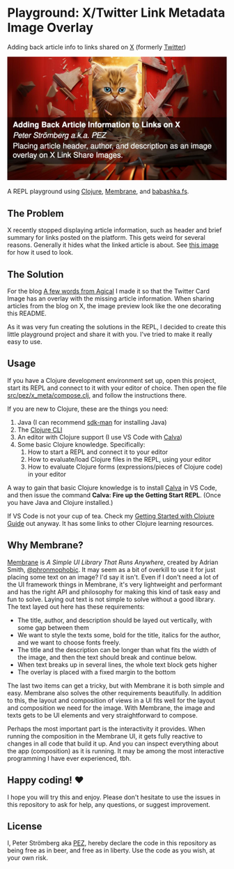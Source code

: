 # Playground: X/Twitter Link Metadata Image Overlay

Adding back article info to links shared on [X](https://x.com) (formerly [Twitter](https://twitter.com))

![A defiant and angry kitten breaking through a scattering door decorated with a huge X sign](assets/kitten-twitter.jpg)

A REPL playground using [Clojure](https://clojure.org), [Membrane](https://github.com/phronmophobic/membrane), and [babashka.fs](https://github.com/babashka/fs).

## The Problem

X recently stopped displaying article information, such as header and brief summary for links posted on the platform. This gets weird for several reasons. Generally it hides what the linked article is about. See [this image](assets/twitter-summary-card.jpg) for how it used to look.

## The Solution

For the blog [A few words from Agical](https://blog.agical.se/en) I made it so that the Twitter Card Image has an overlay with the missing article information. When sharing articles from the blog on X, the image preview look like the one decorating this README.

As it was very fun creating the solutions in the REPL, I decided to create this little playground project and share it with you. I've tried to make it really easy to use.

## Usage

If you have a Clojure development environment set up, open this project, start its REPL and connect to it with your editor of choice. Then open the file [src/pez/x_meta/compose.clj](src/pez/x_meta/compose.clj), and follow the instructions there.

If you are new to Clojure, these are the things you need:

1. Java (I can recommend [sdk-man](https://sdkman.io/) for installing Java)
1. The [Clojure CLI](https://clojure.org/guides/install_clojure)
1. An editor with Clojure support (I use VS Code with [Calva](https://calva.io))
1. Some basic Clojure knowledge. Specifically:
   1. How to start a REPL and connect it to your editor
   1. How to evaluate/load Clojure files in the REPL, using your editor
   1. How to evaluate Clojure forms (expressions/pieces of Clojure code) in your editor

A way to gain that basic Clojure knowledge is to install [Calva](https://calva.io) in VS Code, and then issue the command **Calva: Fire up the Getting Start REPL**. (Once you have Java and Clojure installed.)

If VS Code is not your cup of tea. Check my [Getting Started with Clojure Guide](https://calva.io/get-started-with-clojure/) out anyway. It has some links to other Clojure learning resources.

## Why Membrane?

[Membrane](https://github.com/phronmophobic/membrane) is _A Simple UI Library That Runs Anywhere_, created by Adrian Smith, [@phronmophobic](phronmophobic). It may seem as a bit of overkill to use it for just placing some text on an image? I'd say it isn't. Even if I don't need a lot of the UI framework things in Membrane, it's very lightweight and performant and has the right API and philosophy for making this kind of task easy and fun to solve. Laying out text is not simple to solve without a good library. The text layed out here has these requirements:

* The title, author, and description should be layed out vertically, with some gap between them
* We want to style the texts some, bold for the title, italics for the author, and we want to choose fonts freely.
* The title and the description can be longer than what fits the width of the image, and then the text should break and continue below.
* When text breaks up in several lines, the whole text block gets higher
* The overlay is placed with a fixed margin to the bottom

The last two items can get a tricky, but with Membrane it is both simple and easy. Membrane also solves the other requirements beautifully. In addition to this, the layout and composition of views in a UI fits well for the layout and composition we need for the image. With Membrane, the image and texts gets to be UI elements and very straightforward to compose.

Perhaps the most important part is the interactivity it provides. When running the composition in the Membrane UI, it gets fully reactive to changes in all code that build it up. And you can inspect everything about the app (composition) as it is running. It may be among the most interactive programming I have ever experienced, tbh.

## Happy coding! ♥️

I hope you will try this and enjoy. Please don't hesitate to use the issues in this repository to ask for help, any questions, or suggest improvement.

## License

I, Peter Strömberg aka [PEZ](https://github.com/PEZ), hereby declare the code in this repository as being free as in beer, and free as in liberty. Use the code as you wish, at your own risk.